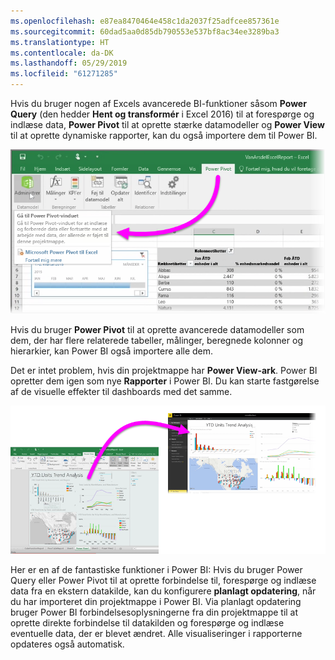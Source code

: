 ```yaml
---
ms.openlocfilehash: e87ea8470464e458c1da2037f25adfcee857361e
ms.sourcegitcommit: 60dad5aa0d85db790553e537bf8ac34ee3289ba3
ms.translationtype: HT
ms.contentlocale: da-DK
ms.lasthandoff: 05/29/2019
ms.locfileid: "61271285"
---
```

Hvis du bruger nogen af Excels avancerede BI-funktioner såsom **Power Query** (den hedder **Hent og transformér** i Excel 2016) til at forespørge og indlæse data, **Power Pivot** til at oprette stærke datamodeller og **Power View** til at oprette dynamiske rapporter, kan du også importere dem til Power BI.

![](media/5-3-import-powerpivot-powerview/5-3_1.png)

Hvis du bruger **Power Pivot** til at oprette avancerede datamodeller som dem, der har flere relaterede tabeller, målinger, beregnede kolonner og hierarkier, kan Power BI også importere alle dem.

Det er intet problem, hvis din projektmappe har **Power View-ark**. Power BI opretter dem igen som nye **Rapporter** i Power BI. Du kan starte fastgørelse af de visuelle effekter til dashboards med det samme.

![](media/5-3-import-powerpivot-powerview/5-3_2.png)

Her er en af de fantastiske funktioner i Power BI: Hvis du bruger Power Query eller Power Pivot til at oprette forbindelse til, forespørge og indlæse data fra en ekstern datakilde, kan du konfigurere **planlagt opdatering**, når du har importeret din projektmappe i Power BI. Via planlagt opdatering bruger Power BI forbindelsesoplysningerne fra din projektmappe til at oprette direkte forbindelse til datakilden og forespørge og indlæse eventuelle data, der er blevet ændret. Alle visualiseringer i rapporterne opdateres også automatisk.

